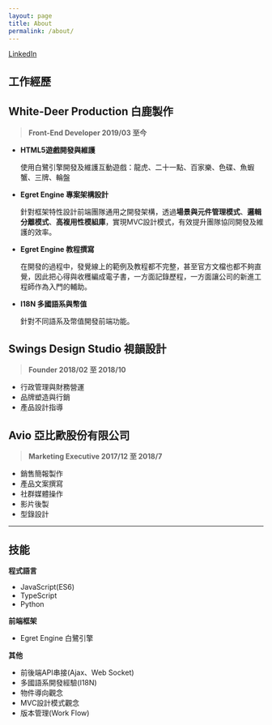```yaml
---
layout: page
title: About
permalink: /about/
---
```


[LinkedIn](https://tw.linkedin.com/in/utopia-jae)

## 工作經歷

## White-Deer Production 白鹿製作
> **Front-End Developer 2019/03 至今**

- **HTML5遊戲開發與維護**

    使用白鷺引擎開發及維護互動遊戲：龍虎、二十一點、百家樂、色碟、魚蝦蟹、三牌、輪盤


- **Egret Engine 專案架構設計**

    針對框架特性設計前端團隊通用之開發架構，透過**場景與元件管理模式**、**邏輯分離模式**、**高複用性模組庫**，實現MVC設計模式，有效提升團隊協同開發及維護的效率。

- **Egret Engine 教程撰寫**

    在開發的過程中，發覺線上的範例及教程都不完整，甚至官方文檔也都不夠直覺，因此把心得與收穫編成電子書，一方面記錄歷程，一方面讓公司的新進工程師作為入門的輔助。
    
- **I18N 多國語系與幣值**

    針對不同語系及幣值開發前端功能。


## Swings Design Studio 視韻設計
> **Founder 2018/02 至 2018/10**

- 行政管理與財務營運
- 品牌塑造與行銷
- 產品設計指導

## Avio 亞比歐股份有限公司
> **Marketing Executive 2017/12 至 2018/7**

- 銷售簡報製作
- 產品文案撰寫
- 社群媒體操作
- 影片後製
- 型錄設計

----
## 技能

**程式語言**
- JavaScript(ES6)
- TypeScript
- Python

**前端框架**
- Egret Engine 白鷺引擎

**其他**
- 前後端API串接(Ajax、Web Socket)
- 多國語系開發經驗(I18N)
- 物件導向觀念
- MVC設計模式觀念
- 版本管理(Work Flow)
